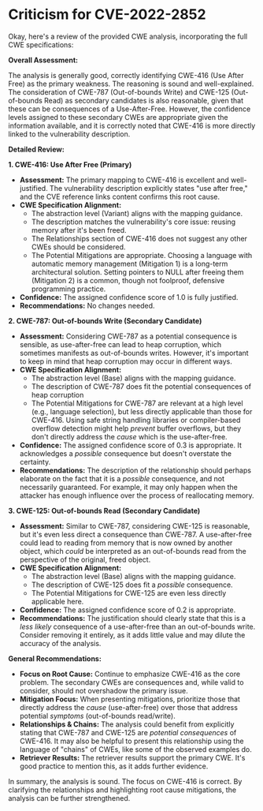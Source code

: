 # Criticism for CVE-2022-2852

Okay, here's a review of the provided CWE analysis, incorporating the full CWE specifications:

**Overall Assessment:**

The analysis is generally good, correctly identifying CWE-416 (Use After Free) as the primary weakness. The reasoning is sound and well-explained. The consideration of CWE-787 (Out-of-bounds Write) and CWE-125 (Out-of-bounds Read) as secondary candidates is also reasonable, given that these can be consequences of a Use-After-Free. However, the confidence levels assigned to these secondary CWEs are appropriate given the information available, and it is correctly noted that CWE-416 is more directly linked to the vulnerability description.

**Detailed Review:**

**1. CWE-416: Use After Free (Primary)**

*   **Assessment:**  The primary mapping to CWE-416 is excellent and well-justified. The vulnerability description explicitly states "use after free," and the CVE reference links content confirms this root cause.
*   **CWE Specification Alignment:**
    *   The abstraction level (Variant) aligns with the mapping guidance.
    *   The description matches the vulnerability's core issue: reusing memory after it's been freed.
    *   The Relationships section of CWE-416 does not suggest any other CWEs should be considered.
    *   The Potential Mitigations are appropriate. Choosing a language with automatic memory management (Mitigation 1) is a long-term architectural solution.  Setting pointers to NULL after freeing them (Mitigation 2) is a common, though not foolproof, defensive programming practice.
*   **Confidence:**  The assigned confidence score of 1.0 is fully justified.
*   **Recommendations:** No changes needed.

**2. CWE-787: Out-of-bounds Write (Secondary Candidate)**

*   **Assessment:**  Considering CWE-787 as a potential consequence is sensible, as use-after-free can lead to heap corruption, which sometimes manifests as out-of-bounds writes. However, it's important to keep in mind that heap corruption may occur in different ways.
*   **CWE Specification Alignment:**
    *   The abstraction level (Base) aligns with the mapping guidance.
    *   The description of CWE-787 does fit the potential consequences of heap corruption
    *   The Potential Mitigations for CWE-787 are relevant at a high level (e.g., language selection), but less directly applicable than those for CWE-416. Using safe string handling libraries or compiler-based overflow detection might help *prevent* buffer overflows, but they don't directly address the *cause* which is the use-after-free.
*   **Confidence:** The assigned confidence score of 0.3 is appropriate. It acknowledges a *possible* consequence but doesn't overstate the certainty.
*   **Recommendations:** The description of the relationship should perhaps elaborate on the fact that it is a *possible* consequence, and not necessarily guaranteed. For example, it may only happen when the attacker has enough influence over the process of reallocating memory.

**3. CWE-125: Out-of-bounds Read (Secondary Candidate)**

*   **Assessment:**  Similar to CWE-787, considering CWE-125 is reasonable, but it's even less direct a consequence than CWE-787.  A use-after-free could lead to reading from memory that is now owned by another object, which *could* be interpreted as an out-of-bounds read from the perspective of the original, freed object.
*   **CWE Specification Alignment:**
    *   The abstraction level (Base) aligns with the mapping guidance.
    *   The description of CWE-125 does fit a *possible* consequence.
    *   The Potential Mitigations for CWE-125 are even less directly applicable here.
*   **Confidence:** The assigned confidence score of 0.2 is appropriate.
*   **Recommendations:** The justification should clearly state that this is a *less likely* consequence of a use-after-free than an out-of-bounds write. Consider removing it entirely, as it adds little value and may dilute the accuracy of the analysis.

**General Recommendations:**

*   **Focus on Root Cause:**  Continue to emphasize CWE-416 as the core problem. The secondary CWEs are consequences and, while valid to consider, should not overshadow the primary issue.
*   **Mitigation Focus:** When presenting mitigations, prioritize those that directly address the *cause* (use-after-free) over those that address potential *symptoms* (out-of-bounds read/write).
*   **Relationships & Chains:** The analysis could benefit from explicitly stating that CWE-787 and CWE-125 are *potential consequences* of CWE-416. It may also be helpful to present this relationship using the language of "chains" of CWEs, like some of the observed examples do.
*   **Retriever Results:**  The retriever results support the primary CWE. It's good practice to mention this, as it adds further evidence.

In summary, the analysis is sound. The focus on CWE-416 is correct. By clarifying the relationships and highlighting root cause mitigations, the analysis can be further strengthened.
